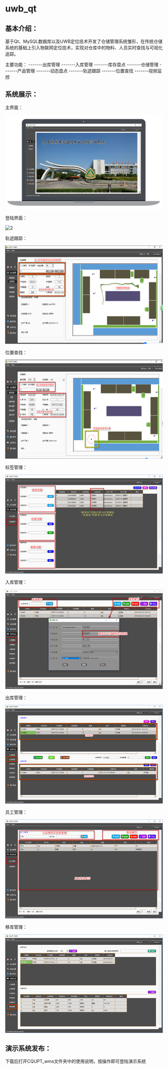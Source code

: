 # uwb_qt

## 基本介绍：

基于Qt、MySQL数据库以及UWB定位技术开发了仓储管理系统雏形，在传统仓储系统的基础上引入物联网定位技术，实现对仓库中的物料、人员实时查找与可视化追踪。

主要功能：
-------出库管理
-------入库管理
-------库存盘点
-------仓储管理
-------产品管理
-------动态盘点
-------轨迹跟踪
-------位置查找
-------视频监控

## 系统展示：

主界面：

![1](https://github.com/summerfll/wms/blob/master/pic/1.png)

登陆界面：

![2](https://github.com/summerfll/wms/blob/master/pic/登陆界面.png)

轨迹跟踪：

![3](https://github.com/summerfll/wms/blob/master/pic/轨迹跟踪.png)

位置查找：

![4](https://github.com/summerfll/wms/blob/master/pic/位置查找.png)

标签管理：

![5](https://github.com/summerfll/wms/blob/master/pic/标签管理.png)

入库管理：

![6](https://github.com/summerfll/wms/blob/master/pic/入库管理.png)

出库管理：

![7](https://github.com/summerfll/wms/blob/master/pic/出库管理.png)

员工管理：

![8](https://github.com/summerfll/wms/blob/master/pic/员工管理.png)

移库管理：

![9](https://github.com/summerfll/wms/blob/master/pic/移库管理.png)

## 演示系统发布：

下载后打开CQUPT_wms文件夹中的使用说明，按操作即可登陆演示系统



